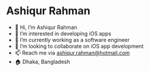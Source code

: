 # Ashiqur Rahman

- 👋 Hi, I’m Ashiqur Rahman
- 👀 I’m interested in developing iOS apps
- 🌱 I’m currently working as a software engineer
- 💞️ I’m looking to collaborate on iOS app development
- 📫 Reach me via ashiqur.rahman@hotmail.com
- 🏠 Dhaka, Bangladesh

<!---
theashiq/theashiq is a ✨ special ✨ repository because its `README.md` (this file) appears on your GitHub profile.
You can click the Preview link to take a look at your changes.
---> 

<!---
# Documents
[My Curriculum Vitae](https://github.com/theashiq/theashiq.github.io/blob/main/Ashiqur-Rahman-CV.pdf) 
---> 
